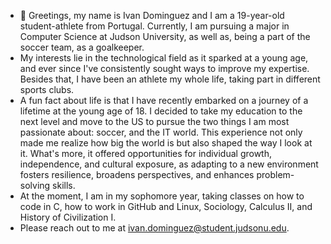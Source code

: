 - 👋 Greetings, my name is Ivan Dominguez and I am a 19-year-old student-athlete from Portugal. Currently, I am pursuing a major in Computer Science at Judson University, as well as, being a part of the soccer team, as a goalkeeper.
- My interests lie in the technological field as it sparked at a young age, and ever since I've consistently sought ways to improve my expertise. Besides that, I have been an athlete my whole life, taking part in different sports clubs.
- A fun fact about life is that I have recently embarked on a journey of a lifetime at the young age of 18. I decided to take my education to the next level and move to the US to pursue the two things I am most passionate about: soccer, and the IT world. This experience not only made me realize how big the world is but also shaped the way I look at it. What's more, it offered opportunities for individual growth, independence, and cultural exposure, as adapting to a new environment fosters resilience, broadens perspectives, and enhances problem-solving skills.
- At the moment, I am in my sophomore year, taking classes on how to code in C, how to work in GitHub and Linux, Sociology, Calculus II, and History of Civilization I.
- Please reach out to me at ivan.dominguez@student.judsonu.edu.


<!---
IvanDominguez01/IvanDominguez01 is a ✨ special ✨ repository because its `README.md` (this file) appears on your GitHub profile.
You can click the Preview link to take a look at your changes.
--->

